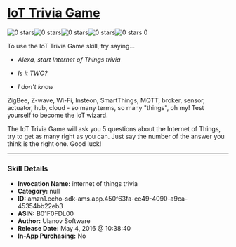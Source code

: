 # [IoT Trivia Game](http://alexa.amazon.com/#skills/amzn1.echo-sdk-ams.app.450f63fa-ee49-4090-a9ca-45354bb22eb3)
![0 stars](../../images/ic_star_border_black_18dp_1x.png)![0 stars](../../images/ic_star_border_black_18dp_1x.png)![0 stars](../../images/ic_star_border_black_18dp_1x.png)![0 stars](../../images/ic_star_border_black_18dp_1x.png)![0 stars](../../images/ic_star_border_black_18dp_1x.png) 0

To use the IoT Trivia Game skill, try saying...

* *Alexa, start Internet of Things trivia*

* *Is it TWO?*

* *I don't know*

ZigBee, Z-wave, Wi-Fi, Insteon, SmartThings, MQTT, broker, sensor, actuator, hub, cloud - so many terms, so many "things", oh my! Test yourself to become the IoT wizard.

The IoT Trivia Game will ask you 5 questions about the Internet of Things, try to get as many right as you can. Just say the number of the answer you think is the right one. Good luck!

***

### Skill Details

* **Invocation Name:** internet of things trivia
* **Category:** null
* **ID:** amzn1.echo-sdk-ams.app.450f63fa-ee49-4090-a9ca-45354bb22eb3
* **ASIN:** B01F0FDL00
* **Author:** Ulanov Software
* **Release Date:** May 4, 2016 @ 10:38:40
* **In-App Purchasing:** No
